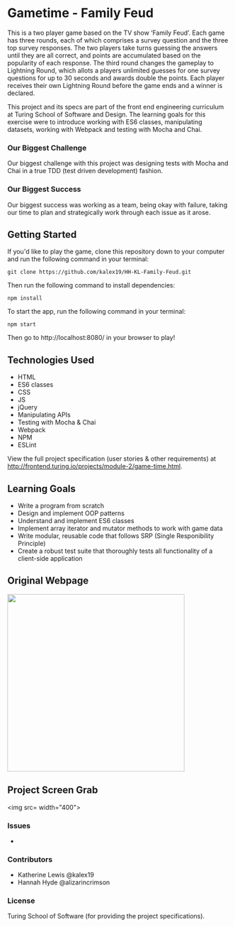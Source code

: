 # Gametime  - Family Feud

This is a two player game based on the TV show ‘Family Feud’. Each game has three rounds, each of which comprises a survey question and the three top survey responses. The two players take turns guessing the answers until they are all correct, and points are accumulated based on the popularity of each response. The third round changes the gameplay to Lightning Round, which allots a players unlimited guesses for one survey questions for up to 30 seconds and awards double the points. Each player receives their own Lightning Round before the game ends and a winner is declared.

This project and its specs are part of the front end engineering curriculum at Turing School of Software and Design. The learning goals for this exercise were to introduce working with ES6 classes, manipulating datasets, working with Webpack and testing with Mocha and Chai.

### Our Biggest Challenge

Our biggest challenge with this project was designing tests with Mocha and Chai in a true TDD (test driven development) fashion.

### Our Biggest Success

Our biggest success was working as a team, being okay with failure, taking our time to plan and strategically work through each issue as it arose.

## Getting Started

If you'd like to play the game, clone this repository down to your computer and run the following command in your terminal:

```git clone https://github.com/kalex19/HH-KL-Family-Feud.git```

Then run the following command to install dependencies:

```npm install```

To start the app, run the following command in your terminal:

```npm start```

Then go to http://localhost:8080/ in your browser to play!

## Technologies Used

* HTML 
* ES6 classes
* CSS
* JS
* jQuery
* Manipulating APIs
* Testing with Mocha & Chai
* Webpack
* NPM
* ESLint

View the full project specification (user stories & other requirements) at <link>http://frontend.turing.io/projects/module-2/game-time.html</link>.

## Learning Goals

* Write a program from scratch
* Design and implement OOP patterns
* Understand and implement ES6 classes
* Implement array iterator and mutator methods to work with game data
* Write modular, reusable code that follows SRP (Single Responibility Principle)
* Create a robust test suite that thoroughly tests all functionality of a client-side application

## Original Webpage

<img src="images/Begin Game.png" width="400">

## Project Screen Grab

<img src= width="400">

### Issues

* 

### Contributors

* Katherine Lewis @kalex19
* Hannah Hyde @alizarincrimson 

### License
Turing School of Software (for providing the project specifications).

